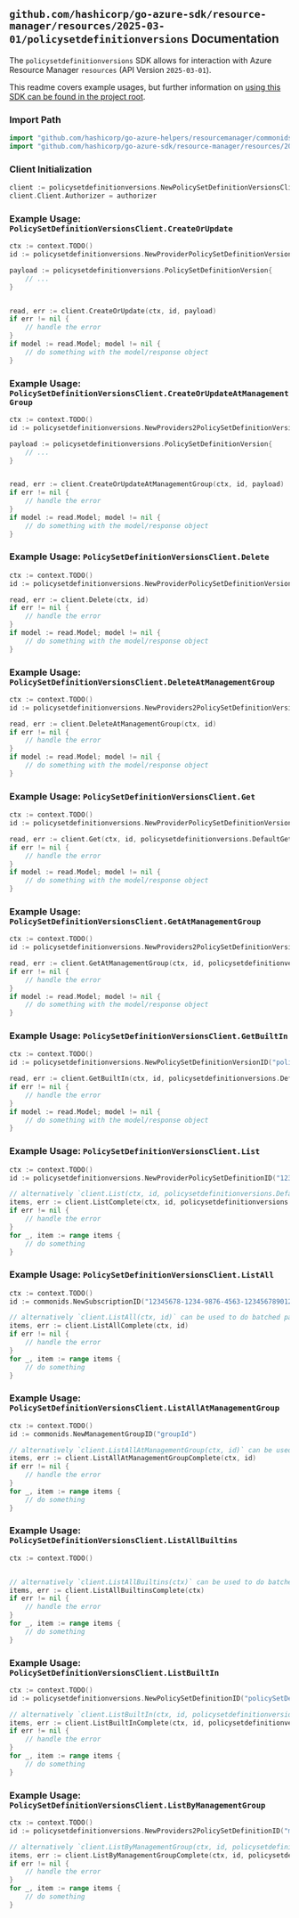 
## `github.com/hashicorp/go-azure-sdk/resource-manager/resources/2025-03-01/policysetdefinitionversions` Documentation

The `policysetdefinitionversions` SDK allows for interaction with Azure Resource Manager `resources` (API Version `2025-03-01`).

This readme covers example usages, but further information on [using this SDK can be found in the project root](https://github.com/hashicorp/go-azure-sdk/tree/main/docs).

### Import Path

```go
import "github.com/hashicorp/go-azure-helpers/resourcemanager/commonids"
import "github.com/hashicorp/go-azure-sdk/resource-manager/resources/2025-03-01/policysetdefinitionversions"
```


### Client Initialization

```go
client := policysetdefinitionversions.NewPolicySetDefinitionVersionsClientWithBaseURI("https://management.azure.com")
client.Client.Authorizer = authorizer
```


### Example Usage: `PolicySetDefinitionVersionsClient.CreateOrUpdate`

```go
ctx := context.TODO()
id := policysetdefinitionversions.NewProviderPolicySetDefinitionVersionID("12345678-1234-9876-4563-123456789012", "policySetDefinitionName", "versionName")

payload := policysetdefinitionversions.PolicySetDefinitionVersion{
	// ...
}


read, err := client.CreateOrUpdate(ctx, id, payload)
if err != nil {
	// handle the error
}
if model := read.Model; model != nil {
	// do something with the model/response object
}
```


### Example Usage: `PolicySetDefinitionVersionsClient.CreateOrUpdateAtManagementGroup`

```go
ctx := context.TODO()
id := policysetdefinitionversions.NewProviders2PolicySetDefinitionVersionID("managementGroupName", "policySetDefinitionName", "versionName")

payload := policysetdefinitionversions.PolicySetDefinitionVersion{
	// ...
}


read, err := client.CreateOrUpdateAtManagementGroup(ctx, id, payload)
if err != nil {
	// handle the error
}
if model := read.Model; model != nil {
	// do something with the model/response object
}
```


### Example Usage: `PolicySetDefinitionVersionsClient.Delete`

```go
ctx := context.TODO()
id := policysetdefinitionversions.NewProviderPolicySetDefinitionVersionID("12345678-1234-9876-4563-123456789012", "policySetDefinitionName", "versionName")

read, err := client.Delete(ctx, id)
if err != nil {
	// handle the error
}
if model := read.Model; model != nil {
	// do something with the model/response object
}
```


### Example Usage: `PolicySetDefinitionVersionsClient.DeleteAtManagementGroup`

```go
ctx := context.TODO()
id := policysetdefinitionversions.NewProviders2PolicySetDefinitionVersionID("managementGroupName", "policySetDefinitionName", "versionName")

read, err := client.DeleteAtManagementGroup(ctx, id)
if err != nil {
	// handle the error
}
if model := read.Model; model != nil {
	// do something with the model/response object
}
```


### Example Usage: `PolicySetDefinitionVersionsClient.Get`

```go
ctx := context.TODO()
id := policysetdefinitionversions.NewProviderPolicySetDefinitionVersionID("12345678-1234-9876-4563-123456789012", "policySetDefinitionName", "versionName")

read, err := client.Get(ctx, id, policysetdefinitionversions.DefaultGetOperationOptions())
if err != nil {
	// handle the error
}
if model := read.Model; model != nil {
	// do something with the model/response object
}
```


### Example Usage: `PolicySetDefinitionVersionsClient.GetAtManagementGroup`

```go
ctx := context.TODO()
id := policysetdefinitionversions.NewProviders2PolicySetDefinitionVersionID("managementGroupName", "policySetDefinitionName", "versionName")

read, err := client.GetAtManagementGroup(ctx, id, policysetdefinitionversions.DefaultGetAtManagementGroupOperationOptions())
if err != nil {
	// handle the error
}
if model := read.Model; model != nil {
	// do something with the model/response object
}
```


### Example Usage: `PolicySetDefinitionVersionsClient.GetBuiltIn`

```go
ctx := context.TODO()
id := policysetdefinitionversions.NewPolicySetDefinitionVersionID("policySetDefinitionName", "versionName")

read, err := client.GetBuiltIn(ctx, id, policysetdefinitionversions.DefaultGetBuiltInOperationOptions())
if err != nil {
	// handle the error
}
if model := read.Model; model != nil {
	// do something with the model/response object
}
```


### Example Usage: `PolicySetDefinitionVersionsClient.List`

```go
ctx := context.TODO()
id := policysetdefinitionversions.NewProviderPolicySetDefinitionID("12345678-1234-9876-4563-123456789012", "policySetDefinitionName")

// alternatively `client.List(ctx, id, policysetdefinitionversions.DefaultListOperationOptions())` can be used to do batched pagination
items, err := client.ListComplete(ctx, id, policysetdefinitionversions.DefaultListOperationOptions())
if err != nil {
	// handle the error
}
for _, item := range items {
	// do something
}
```


### Example Usage: `PolicySetDefinitionVersionsClient.ListAll`

```go
ctx := context.TODO()
id := commonids.NewSubscriptionID("12345678-1234-9876-4563-123456789012")

// alternatively `client.ListAll(ctx, id)` can be used to do batched pagination
items, err := client.ListAllComplete(ctx, id)
if err != nil {
	// handle the error
}
for _, item := range items {
	// do something
}
```


### Example Usage: `PolicySetDefinitionVersionsClient.ListAllAtManagementGroup`

```go
ctx := context.TODO()
id := commonids.NewManagementGroupID("groupId")

// alternatively `client.ListAllAtManagementGroup(ctx, id)` can be used to do batched pagination
items, err := client.ListAllAtManagementGroupComplete(ctx, id)
if err != nil {
	// handle the error
}
for _, item := range items {
	// do something
}
```


### Example Usage: `PolicySetDefinitionVersionsClient.ListAllBuiltins`

```go
ctx := context.TODO()


// alternatively `client.ListAllBuiltins(ctx)` can be used to do batched pagination
items, err := client.ListAllBuiltinsComplete(ctx)
if err != nil {
	// handle the error
}
for _, item := range items {
	// do something
}
```


### Example Usage: `PolicySetDefinitionVersionsClient.ListBuiltIn`

```go
ctx := context.TODO()
id := policysetdefinitionversions.NewPolicySetDefinitionID("policySetDefinitionName")

// alternatively `client.ListBuiltIn(ctx, id, policysetdefinitionversions.DefaultListBuiltInOperationOptions())` can be used to do batched pagination
items, err := client.ListBuiltInComplete(ctx, id, policysetdefinitionversions.DefaultListBuiltInOperationOptions())
if err != nil {
	// handle the error
}
for _, item := range items {
	// do something
}
```


### Example Usage: `PolicySetDefinitionVersionsClient.ListByManagementGroup`

```go
ctx := context.TODO()
id := policysetdefinitionversions.NewProviders2PolicySetDefinitionID("managementGroupName", "policySetDefinitionName")

// alternatively `client.ListByManagementGroup(ctx, id, policysetdefinitionversions.DefaultListByManagementGroupOperationOptions())` can be used to do batched pagination
items, err := client.ListByManagementGroupComplete(ctx, id, policysetdefinitionversions.DefaultListByManagementGroupOperationOptions())
if err != nil {
	// handle the error
}
for _, item := range items {
	// do something
}
```
